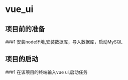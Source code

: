 # vue_ui

## 项目前的准备
  ###1  安装node环境,安装数据库，导入数据库，启动MySQL
## 项目的启动
  ###1 在该项目的终端输入vue ui,启动任务
  
  
  
